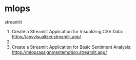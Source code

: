# mlops


streamlit
1. Create a Streamlit Application for Visualizing CSV Data: https://csvvisualizer.streamlit.app/
2. 
3. Create a Streamlit Application for Basic Sentiment Analysis: https://mlopsassignmentemotion.streamlit.app/
